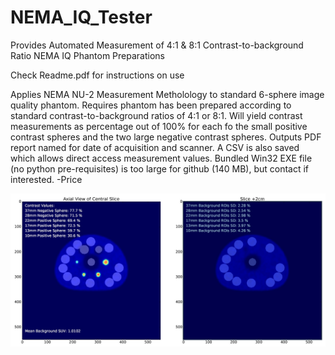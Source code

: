 # NEMA_IQ_Tester
Provides Automated Measurement of 4:1 &amp; 8:1 Contrast-to-background Ratio NEMA IQ Phantom Preparations

Check Readme.pdf for instructions on use

Applies NEMA NU-2 Measurement Metholology to standard 6-sphere image quality phantom. Requires phantom has
been prepared according to standard contrast-to-background ratios of 4:1 or 8:1. Will yield contrast measurements
as percentage out of 100% for each fo the small positive contrast spheres and the two large negative
contrast spheres. Outputs PDF report named for date of acquisition and scanner.
A CSV is also saved which allows direct access measurement values. Bundled Win32 EXE file (no python pre-requisites)
is too large for github (140 MB), but contact if interested.
-Price


![Alt text](measurement_screen.jpg)
